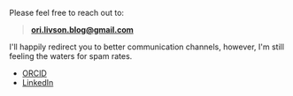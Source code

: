 Please feel free to reach out to:

>**ori.livson.blog@gmail.com**

I'll happily redirect you to better communication channels, however, I'm still feeling the waters for spam rates.

- [ORCID](https://orcid.org/0009-0001-8425-589X)
- [LinkedIn](https://www.linkedin.com/in/ori-livson-2925941a7/)

